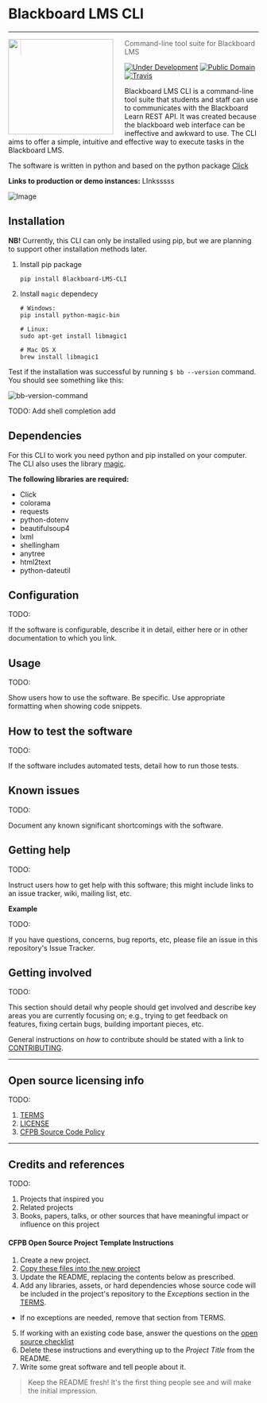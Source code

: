 # Blackboard LMS CLI

----
<img src="/uploads/e2da4491446c30269edc08a4885e6b35/cli-logo_1_.png" align="left" width="211px" height="192px"/>
<img align="left" width="0" height="192px" hspace="10"/>

> Command-line tool suite for Blackboard LMS

[![Under Development](https://img.shields.io/badge/under-development-orange.svg)](https://github.com/cezaraugusto/github-template-guidelines) [![Public Domain](https://img.shields.io/badge/public-domain-lightgrey.svg)](https://creativecommons.org/publicdomain/zero/1.0/) [![Travis](https://img.shields.io/travis/cezaraugusto/github-template-guidelines.svg)](http://github.com/cezaraugusto/github-template-guidelines)

Blackboard LMS CLI is a command-line tool suite that students and staff can use to communicates with the Blackboard Learn REST API. It was created because the blackboard web interface can be ineffective and awkward to use. The CLI aims to offer a simple, intuitive and effective way to execute tasks in the Blackboard LMS.

The software is written in python and based on the python package [Click](https://click.palletsprojects.com/en/8.1.x/)


<!-- <br>
<p align="center">
<strong>Templates included:</strong>
<a href="/.github/README.md">README</a> • <a href="/.github/CONTRIBUTING.md">CONTRIBUTING </a> • <a href="/.github/PULL_REQUEST_TEMPLATE.md">PULL REQUEST</a> • <a href="/.github/ISSUE_TEMPLATE.md">ISSUE TEMPLATE</a> • <a href="/.github/CONTRIBUTORS.md">CONTRIBUTORS</a>
</p>
<br> -->

**Links to production or demo instances:** LInksssss


![Image](/uploads/8780c8ce8ccb66bfe0bad77eb9410769/image.png)

## Installation

**NB!** Currently, this CLI can only be installed using pip, but we are planning to support other installation methods later.

1. Install pip package

    ```Shell
    pip install Blackboard-LMS-CLI
    ```
2. Install ```magic``` dependecy
    ```Shell
    # Windows:
    pip install python-magic-bin

    # Linux:
    sudo apt-get install libmagic1

    # Mac OS X
    brew install libmagic1
    ```

Test if the installation was successful by running ```$ bb --version``` command. You should see something like this:

![bb-version-command](/uploads/7ac03cafbe917fd399267a2bde3b90f4/image.png)

TODO: Add shell completion add

## Dependencies

For this CLI to work you need python and pip installed on your computer. The CLI also uses the library [magic](https://pypi.org/project/python-magic/).

**The following libraries are required:**

- Click
- colorama
- requests
- python-dotenv
- beautifulsoup4
- lxml
- shellingham
- anytree
- html2text
- python-dateutil


## Configuration

TODO:

If the software is configurable, describe it in detail, either here or in other documentation to which you link.

## Usage

TODO:

Show users how to use the software.
Be specific.
Use appropriate formatting when showing code snippets.



## How to test the software

TODO:

If the software includes automated tests, detail how to run those tests.

## Known issues

TODO:

Document any known significant shortcomings with the software.

## Getting help

TODO:

Instruct users how to get help with this software; this might include links to an issue tracker, wiki, mailing list, etc.

**Example**

TODO:

If you have questions, concerns, bug reports, etc, please file an issue in this repository's Issue Tracker.

## Getting involved

TODO:

This section should detail why people should get involved and describe key areas you are
currently focusing on; e.g., trying to get feedback on features, fixing certain bugs, building
important pieces, etc.

General instructions on _how_ to contribute should be stated with a link to [CONTRIBUTING](CONTRIBUTING.md).


----

## Open source licensing info

TODO:

1. [TERMS](TERMS.md)
2. [LICENSE](LICENSE)
3. [CFPB Source Code Policy](https://github.com/cfpb/source-code-policy/)


----

## Credits and references

TODO:

1. Projects that inspired you
2. Related projects
3. Books, papers, talks, or other sources that have meaningful impact or influence on this project

#### CFPB Open Source Project Template Instructions

1. Create a new project.
2. [Copy these files into the new project](#installation)
3. Update the README, replacing the contents below as prescribed.
4. Add any libraries, assets, or hard dependencies whose source code will be included
   in the project's repository to the _Exceptions_ section in the [TERMS](TERMS.md).
  - If no exceptions are needed, remove that section from TERMS.
5. If working with an existing code base, answer the questions on the [open source checklist](opensource-checklist.md)
6. Delete these instructions and everything up to the _Project Title_ from the README.
7. Write some great software and tell people about it.

> Keep the README fresh! It's the first thing people see and will make the initial impression.